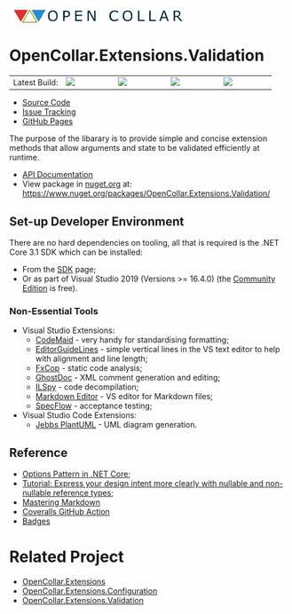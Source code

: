 ![Open Collar](./media/opencollar-logo-320x25x32.png) 
# OpenCollar.Extensions.Validation

<table style="border-style: none; width: 100%;">
    <tr style="border-style: none;">
        <td style="width: 20%; border-style: none;">Latest Build:</td>
        <td style="width: 20%; border-style: none;"><a href="https://github.com/open-collar/OpenCollar.Extensions.Validation/actions"><img src="https://img.shields.io/github/workflow/status/open-collar/OpenCollar.Extensions.Validation/Build and Deploy"/></a></td>
        <td style="width: 20%; border-style: none;"><a href="https://coveralls.io/github/open-collar/OpenCollar.Extensions.Validation?branch=master"><img src="https://coveralls.io/repos/github/open-collar/OpenCollar.Extensions.Validation/badge.svg?branch=master"/></a></td>
        <td style="width: 20%; border-style: none;"><a href="https://www.nuget.org/packages/OpenCollar.Extensions.Validation/"><img src="https://img.shields.io/nuget/vpre/OpenCollar.Extensions.Validation?color=green"/></a></td>
        <td style="width: 20%; border-style: none;"><a href="https://open-collar.github.io/OpenCollar.Extensions.Validation/articles/intro.html"><img src="https://img.shields.io/nuget/dt/OpenCollar.Extensions.Validation?color=green"/></a></td>
    </tr>
</table>

 * [Source Code](https://github.com/open-collar/OpenCollar.Extensions.Validation)
 * [Issue Tracking](https://github.com/open-collar/OpenCollar.Extensions.Validation/issues)
 * [GitHub Pages](https://open-collar.github.io/OpenCollar.Extensions.Validation/)



The purpose of the libarary is to provide simple and concise extension methods
that allow arguments and state to be validated efficiently at runtime.

 * [API Documentation](https://open-collar.github.io/OpenCollar.Extensions.Validation/)
 * View package in [nuget.org](https://nuget.org) at: https://www.nuget.org/packages/OpenCollar.Extensions.Validation/

## Set-up Developer Environment

There are no hard dependencies on tooling, all that is required is the 
.NET Core 3.1 SDK which can be installed:

 * From the [SDK](https://dotnet.microsoft.com/download/dotnet-core/3.1) page;
 * Or as part of Visual Studio 2019 (Versions >= 16.4.0) (the
   [Community Edition](https://visualstudio.microsoft.com/vs/community/) is
   free).

### Non-Essential Tools

 * Visual Studio Extensions:
     * [CodeMaid](http://www.codemaid.net/) - very handy for standardising
       formatting;
     * [EditorGuideLines](https://marketplace.visualstudio.com/items?itemName=PaulHarrington.EditorGuidelines) -
       simple vertical lines in the VS text editor to help with alignment and line length;
     * [FxCop](https://docs.microsoft.com/en-us/visualstudio/code-quality/install-fxcop-analyzers?view=vs-2019#to-install-fxcop-analyzers-as-a-vsix) -
       static code analysis;
     * [GhostDoc](https://submain.com/products/ghostdoc.aspx) - XML comment
       generation and editing;
     * [ILSpy](https://marketplace.visualstudio.com/items?itemName=SharpDevelopTeam.ILSpy) -
       code decompilation;
     * [Markdown Editor](https://github.com/madskristensen/MarkdownEditor) -
       VS editor for Markdown files;
     * [SpecFlow](https://specflow.org/) - acceptance testing;
 * Visual Studio Code Extensions:
   * [Jebbs PlantUML](https://marketplace.visualstudio.com/items?itemName=jebbs.plantuml) - UML diagram generation.

## Reference

 * [Options Pattern in .NET Core](https://codeburst.io/options-pattern-in-net-core-a50285aeb18d);
 * [Tutorial: Express your design intent more clearly with nullable and non-nullable reference types](https://docs.microsoft.com/en-us/dotnet/csharp/tutorials/nullable-reference-types);
 * [Mastering Markdown](https://guides.github.com/features/mastering-markdown/)
 * [Coveralls GitHub Action](https://github.com/marketplace/actions/coveralls-github-action)
 * [Badges](https://shields.io/category/build)

# Related Project

* [OpenCollar.Extensions](https://github.com/open-collar/OpenCollar.Extensions)
* [OpenCollar.Extensions.Configuration](https://github.com/open-collar/OpenCollar.Extensions.Configuration)
* [OpenCollar.Extensions.Validation](https://github.com/open-collar/OpenCollar.Extensions.Validation)
